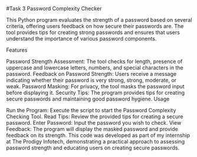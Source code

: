 #Task 3 Password Complexity Checker

This Python program evaluates the strength of a password based on several criteria, offering users feedback on how secure their passwords are. The tool provides tips for creating strong passwords and ensures that users understand the importance of various password components.

Features

Password Strength Assessment: The tool checks for length, presence of uppercase and lowercase letters, numbers, and special characters in the password.
Feedback on Password Strength: Users receive a message indicating whether their password is very strong, strong, moderate, or weak.
Password Masking: For privacy, the tool masks the password input before displaying it.
Security Tips: The program provides tips for creating secure passwords and maintaining good password hygiene.
Usage

Run the Program: Execute the script to start the Password Complexity Checking Tool.
Read Tips: Review the provided tips for creating a secure password.
Enter Password: Input the password you wish to check.
View Feedback: The program will display the masked password and provide feedback on its strength.
This code was developed as part of my internship at The Prodigy Infotech, demonstrating a practical approach to assessing password strength and educating users on creating secure passwords.
